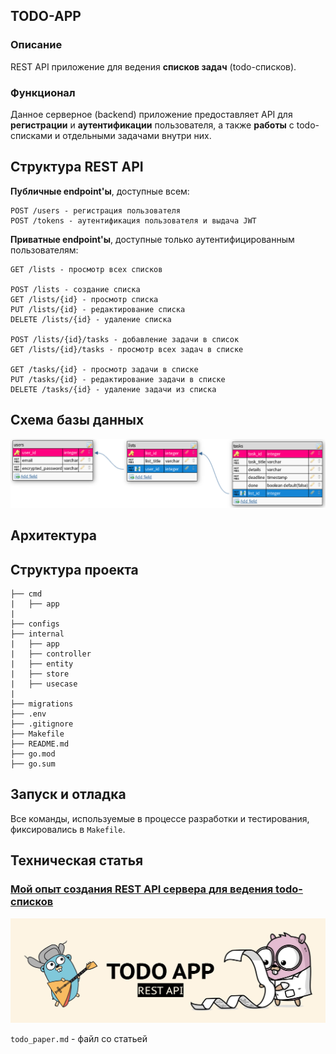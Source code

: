## TODO-APP
### Описание
REST API приложение для ведения **списков задач** (todo-списков).

### Функционал
Данное серверное (backend) приложение предоставляет API для **регистрации** и **аутентификации** пользователя, а также **работы** с todo-списками и отдельными задачами внутри них.

## Структура REST API
**Публичные endpoint'ы**, доступные всем:
```
POST /users - регистрация пользователя
POST /tokens - аутентификация пользователя и выдача JWT
```

**Приватные endpoint'ы**, доступные только аутентифицированным пользователям:
```
GET /lists - просмотр всех списков

POST /lists - создание списка
GET /lists/{id} - просмотр списка
PUT /lists/{id} - редактирование списка
DELETE /lists/{id} - удаление списка

POST /lists/{id}/tasks - добавление задачи в список
GET /lists/{id}/tasks - просмотр всех задач в списке

GET /tasks/{id} - просмотр задачи в списке
PUT /tasks/{id} - редактирование задачи в списке  
DELETE /tasks/{id} - удаление задачи из списка
```

## Схема базы данных

<p align="center">
    <img src="/assets/images/er_schema.png" width="800">
</p>

## Архитектура

## Структура проекта
```
├── cmd
|   ├── app
|
├── configs
├── internal
|   ├── app
|   ├── controller
|   ├── entity
|   ├── store
|   ├── usecase
|
├── migrations
├── .env
├── .gitignore
├── Makefile
├── README.md
├── go.mod
├── go.sum
```

## Запуск и отладка
Все команды, используемые в процессе разработки и тестирования, фиксировались в `Makefile`.

## Техническая статья

### [Мой опыт создания REST API сервера для ведения todo-списков](/todo_paper.md)

<p align="center">
  <img src="/assets/images/todo_paper_cover.png" width="800">
</p>

`todo_paper.md` - файл со статьей
